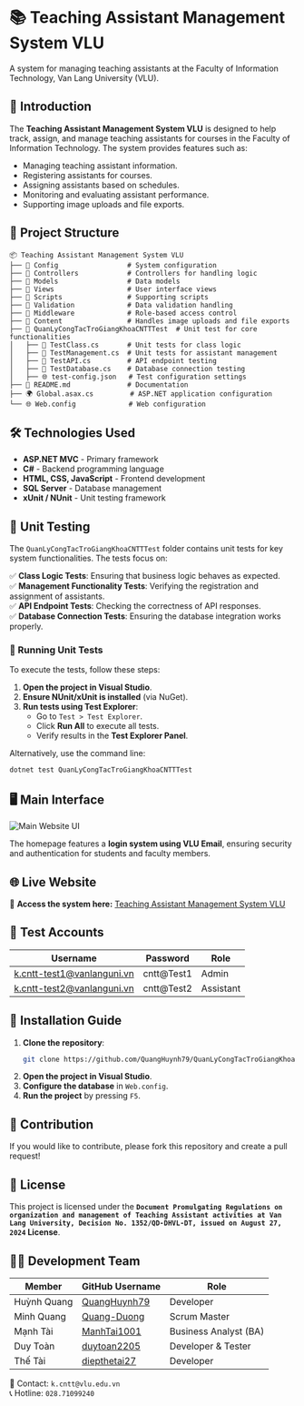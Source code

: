 # 📚 Teaching Assistant Management System VLU  

A system for managing teaching assistants at the Faculty of Information Technology, Van Lang University (VLU).  

## 🚀 Introduction  

The **Teaching Assistant Management System VLU** is designed to help track, assign, and manage teaching assistants for courses in the Faculty of Information Technology. The system provides features such as:  

- Managing teaching assistant information.  
- Registering assistants for courses.  
- Assigning assistants based on schedules.  
- Monitoring and evaluating assistant performance.  
- Supporting image uploads and file exports.  

## 📂 Project Structure  

```
📦 Teaching Assistant Management System VLU  
├── 📂 Config                 # System configuration  
├── 📂 Controllers            # Controllers for handling logic  
├── 📂 Models                 # Data models  
├── 📂 Views                  # User interface views  
├── 📂 Scripts                # Supporting scripts  
├── 📂 Validation             # Data validation handling  
├── 📂 Middleware             # Role-based access control  
├── 📂 Content                # Handles image uploads and file exports  
├── 📂 QuanLyCongTacTroGiangKhoaCNTTTest  # Unit test for core functionalities  
│   ├── 📜 TestClass.cs       # Unit tests for class logic  
│   ├── 📜 TestManagement.cs  # Unit tests for assistant management  
│   ├── 📜 TestAPI.cs         # API endpoint testing  
│   ├── 📜 TestDatabase.cs    # Database connection testing  
│   ├── 🌐 test-config.json   # Test configuration settings  
├── 📝 README.md              # Documentation  
├── 🌍 Global.asax.cs         # ASP.NET application configuration  
└── 🌐 Web.config             # Web configuration  
```  

## 🛠️ Technologies Used  

- **ASP.NET MVC** - Primary framework  
- **C#** - Backend programming language  
- **HTML, CSS, JavaScript** - Frontend development  
- **SQL Server** - Database management  
- **xUnit / NUnit** - Unit testing framework  

## 🧪 Unit Testing  

The `QuanLyCongTacTroGiangKhoaCNTTTest` folder contains unit tests for key system functionalities. The tests focus on:  

✅ **Class Logic Tests**: Ensuring that business logic behaves as expected.  
✅ **Management Functionality Tests**: Verifying the registration and assignment of assistants.  
✅ **API Endpoint Tests**: Checking the correctness of API responses.  
✅ **Database Connection Tests**: Ensuring the database integration works properly.  

### 📌 Running Unit Tests  

To execute the tests, follow these steps:  

1. **Open the project in Visual Studio**.  
2. **Ensure NUnit/xUnit is installed** (via NuGet).  
3. **Run tests using Test Explorer**:  
   - Go to `Test > Test Explorer`.  
   - Click **Run All** to execute all tests.  
   - Verify results in the **Test Explorer Panel**.  

Alternatively, use the command line:  

```sh  
dotnet test QuanLyCongTacTroGiangKhoaCNTTTest  
```
## 🖥️ Main Interface  

![Main Website UI](https://github.com/user-attachments/assets/a1ff9297-c070-4fab-89f4-75b6bf03ba4e)  

The homepage features a **login system using VLU Email**, ensuring security and authentication for students and faculty members.  
## 🌐 Live Website  

🔗 **Access the system here:** [Teaching Assistant Management System VLU](https://cntttest.vanlanguni.edu.vn:18081/CAP24Team02)  

## 🔑 Test Accounts  

| Username                   | Password      | Role       |  
|----------------------------|---------------|------------|  
| k.cntt-test1@vanlanguni.vn | cntt@Test1    | Admin      |  
| k.cntt-test2@vanlanguni.vn | cntt@Test2    | Assistant  |  

## 📌 Installation Guide  

1. **Clone the repository**:  
   ```sh  
   git clone https://github.com/QuangHuynh79/QuanLyCongTacTroGiangKhoaCNTT.git  
   ```  
2. **Open the project in Visual Studio**.  
3. **Configure the database** in `Web.config`.  
4. **Run the project** by pressing `F5`.  

## 🤝 Contribution  

If you would like to contribute, please fork this repository and create a pull request!  

## 📜 License  

This project is licensed under the **`Document Promulgating Regulations on organization and management of Teaching Assistant activities at Van Lang University, Decision No. 1352/QD-DHVL-DT, issued on August 27, 2024` License**.  

## 👨‍💻 Development Team  

| Member       | GitHub Username      | Role                 |  
|--------------|----------------------|----------------------|  
| Huỳnh Quang  | [QuangHuynh79](https://github.com/QuangHuynh79) | Developer |  
| Minh Quang   | [Quang-Duong](https://github.com/Quang-Duong) | Scrum Master |  
| Mạnh Tài     | [ManhTai1001](https://github.com/ManhTai1001) | Business Analyst (BA) |  
| Duy Toàn     | [duytoan2205](https://github.com/duytoan2205) | Developer & Tester |  
| Thế Tài      | [diepthetai27](https://github.com/diepthetai27) | Developer |  


📧 Contact: `k.cntt@vlu.edu.vn`  
📞 Hotline: `028.71099240`  


















